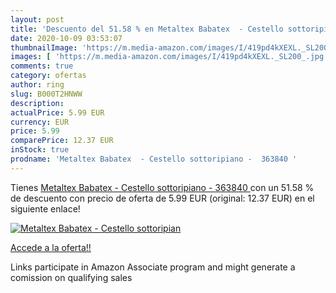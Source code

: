 ```yaml
---
layout: post
title: 'Descuento del 51.58 % en Metaltex Babatex  - Cestello sottoripian'
date: 2020-10-09 03:53:07
thumbnailImage: 'https://m.media-amazon.com/images/I/419pd4kXEXL._SL200_.jpg'
images: [ 'https://m.media-amazon.com/images/I/419pd4kXEXL._SL200_.jpg' ]
comments: true
category: ofertas
author: ring
slug: B000T2HNWW
description:
actualPrice: 5.99 EUR
currency: EUR
price: 5.99
comparePrice: 12.37 EUR
inStock: true
prodname: 'Metaltex Babatex  - Cestello sottoripiano -  363840 '
---
```


Tienes [Metaltex Babatex  - Cestello sottoripiano -  363840 ](https://www.amazon.it/dp/B000T2HNWW/?tag=tolees00-21) con un 51.58 % de descuento con precio de oferta de 5.99 EUR (original: 12.37 EUR) en el siguiente enlace!

[![Metaltex Babatex  - Cestello sottoripian](https://m.media-amazon.com/images/I/419pd4kXEXL._SL200_.jpg)](https://www.amazon.it/dp/B000T2HNWW/?tag=tolees00-21)

[Accede a la oferta!!](https://www.amazon.it/dp/B000T2HNWW/?tag=tolees00-21)

Links participate in Amazon Associate program and might generate a comission on qualifying sales


